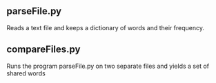 ## parseFile.py ##
Reads a text file and keeps a dictionary of words and their frequency. 

## compareFiles.py ##
Runs the program parseFile.py on two separate files and yields a set of shared words
